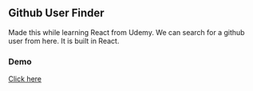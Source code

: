 ## Github User Finder

Made this while learning React from Udemy. We can search for a github user from here. It is built in React. 

### Demo

<a href="http://github-user-finder-app.herokuapp.com/">Click here</a>
